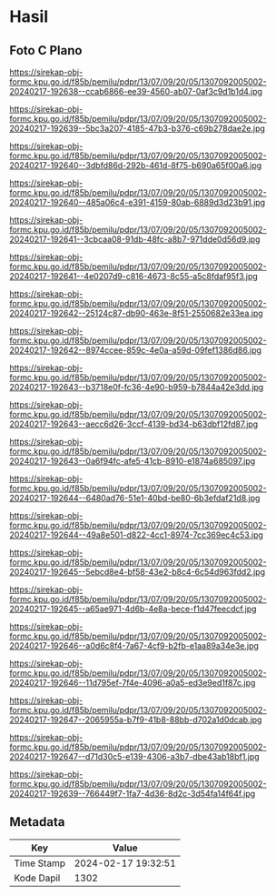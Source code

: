 # Hasil

## Foto C Plano

https://sirekap-obj-formc.kpu.go.id/f85b/pemilu/pdpr/13/07/09/20/05/1307092005002-20240217-192638--ccab6866-ee39-4560-ab07-0af3c9d1b1d4.jpg

https://sirekap-obj-formc.kpu.go.id/f85b/pemilu/pdpr/13/07/09/20/05/1307092005002-20240217-192639--5bc3a207-4185-47b3-b376-c69b278dae2e.jpg

https://sirekap-obj-formc.kpu.go.id/f85b/pemilu/pdpr/13/07/09/20/05/1307092005002-20240217-192640--3dbfd86d-292b-461d-8f75-b690a65f00a6.jpg

https://sirekap-obj-formc.kpu.go.id/f85b/pemilu/pdpr/13/07/09/20/05/1307092005002-20240217-192640--485a06c4-e391-4159-80ab-6889d3d23b91.jpg

https://sirekap-obj-formc.kpu.go.id/f85b/pemilu/pdpr/13/07/09/20/05/1307092005002-20240217-192641--3cbcaa08-91db-48fc-a8b7-971dde0d56d9.jpg

https://sirekap-obj-formc.kpu.go.id/f85b/pemilu/pdpr/13/07/09/20/05/1307092005002-20240217-192641--4e0207d9-c816-4673-8c55-a5c8fdaf95f3.jpg

https://sirekap-obj-formc.kpu.go.id/f85b/pemilu/pdpr/13/07/09/20/05/1307092005002-20240217-192642--25124c87-db90-463e-8f51-2550682e33ea.jpg

https://sirekap-obj-formc.kpu.go.id/f85b/pemilu/pdpr/13/07/09/20/05/1307092005002-20240217-192642--8974ccee-859c-4e0a-a59d-09fef1386d86.jpg

https://sirekap-obj-formc.kpu.go.id/f85b/pemilu/pdpr/13/07/09/20/05/1307092005002-20240217-192643--b3718e0f-fc36-4e90-b959-b7844a42e3dd.jpg

https://sirekap-obj-formc.kpu.go.id/f85b/pemilu/pdpr/13/07/09/20/05/1307092005002-20240217-192643--aecc6d26-3ccf-4139-bd34-b63dbf12fd87.jpg

https://sirekap-obj-formc.kpu.go.id/f85b/pemilu/pdpr/13/07/09/20/05/1307092005002-20240217-192643--0a6f94fc-afe5-41cb-8910-e1874a685097.jpg

https://sirekap-obj-formc.kpu.go.id/f85b/pemilu/pdpr/13/07/09/20/05/1307092005002-20240217-192644--6480ad76-51e1-40bd-be80-6b3efdaf21d8.jpg

https://sirekap-obj-formc.kpu.go.id/f85b/pemilu/pdpr/13/07/09/20/05/1307092005002-20240217-192644--49a8e501-d822-4cc1-8974-7cc369ec4c53.jpg

https://sirekap-obj-formc.kpu.go.id/f85b/pemilu/pdpr/13/07/09/20/05/1307092005002-20240217-192645--5ebcd8e4-bf58-43e2-b8c4-6c54d963fdd2.jpg

https://sirekap-obj-formc.kpu.go.id/f85b/pemilu/pdpr/13/07/09/20/05/1307092005002-20240217-192645--a65ae971-4d6b-4e8a-bece-f1d47feecdcf.jpg

https://sirekap-obj-formc.kpu.go.id/f85b/pemilu/pdpr/13/07/09/20/05/1307092005002-20240217-192646--a0d6c8f4-7a67-4cf9-b2fb-e1aa89a34e3e.jpg

https://sirekap-obj-formc.kpu.go.id/f85b/pemilu/pdpr/13/07/09/20/05/1307092005002-20240217-192646--11d795ef-7f4e-4096-a0a5-ed3e9ed1f87c.jpg

https://sirekap-obj-formc.kpu.go.id/f85b/pemilu/pdpr/13/07/09/20/05/1307092005002-20240217-192647--2065955a-b7f9-41b8-88bb-d702a1d0dcab.jpg

https://sirekap-obj-formc.kpu.go.id/f85b/pemilu/pdpr/13/07/09/20/05/1307092005002-20240217-192647--d71d30c5-e139-4306-a3b7-dbe43ab18bf1.jpg

https://sirekap-obj-formc.kpu.go.id/f85b/pemilu/pdpr/13/07/09/20/05/1307092005002-20240217-192639--766449f7-1fa7-4d36-8d2c-3d54fa14f64f.jpg


## Metadata

| Key        | Value               |
| ---------- | ------------------- |
| Time Stamp | 2024-02-17 19:32:51 |
| Kode Dapil | 1302                |



